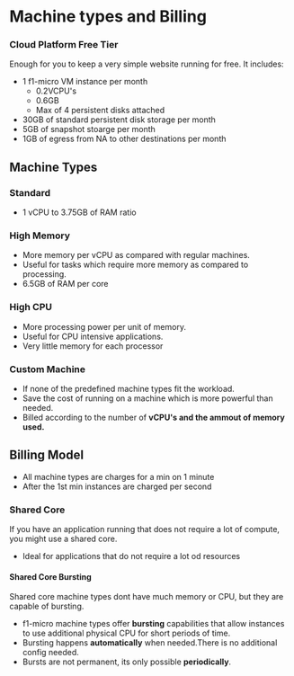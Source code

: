 # Machine types and Billing

### Cloud Platform Free Tier

Enough for you to keep a very simple website running for free. It includes:

- 1 f1-micro VM instance per month
  - $0.2$VCPU's
  - $0.6$GB
  - Max of 4 persistent disks attached
- 30GB of standard persistent disk storage per month
- 5GB of snapshot stoarge per month
- 1GB of egress from NA to other destinations per month

## Machine Types

### Standard
- 1 vCPU to 3.75GB of RAM ratio

### High Memory

- More memory per vCPU as compared with regular machines.
- Useful for tasks which require more memory as compared to processing.
- $6.5$GB of RAM per core

### High CPU
- More processing power per unit of memory.
- Useful for CPU intensive applications.
- Very little memory for each processor


### Custom Machine
- If none of the predefined machine types fit the workload.
- Save the cost of running on a machine which is more powerful than needed.
- Billed according to the number of **vCPU's and the ammout of memory used.**

## Billing Model

- All machine types are charges for a min on 1 minute
- After the 1st min instances are charged per second

### Shared Core

If you have an application running that does not require a lot of compute, you might use a shared core.
- Ideal for applications that do not require a lot od resources

#### Shared Core Bursting
Shared core machine types dont have much memory or CPU, but they are capable of bursting.
- f1-micro machine types offer **bursting** capabilities that allow instances to use additional physical CPU for short periods of time.
- Bursting happens **automatically** when needed.There is no additional config needed.
- Bursts are not permanent, its only possible **periodically**.